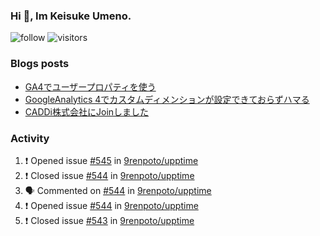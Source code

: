 ### Hi 👋, Im Keisuke Umeno.

<!--
**9renpoto/9renpoto** is a ✨ _special_ ✨ repository because its `README.md` (this file) appears on your GitHub profile.

Here are some ideas to get you started:

- 🔭 I’m currently working on ...
- 🌱 I’m currently learning ...
- 👯 I’m looking to collaborate on ...
- 🤔 I’m looking for help with ...
- 💬 Ask me about ...
- 📫 How to reach me: ...
- 😄 Pronouns: ...
- ⚡ Fun fact: ...
-->

![follow](https://img.shields.io/github/followers/9renpoto?label=Follow&style=social)
![visitors](https://komarev.com/ghpvc/?username=9renpoto&label=Profile%20views&color=0e75b6&style=flat)

### Blogs posts

<!-- BLOG-POST-LIST:START -->
- [GA4でユーザープロパティを使う](https://9renpoto.dev/2021/02/21/google-analytics-4-user-properties/)
- [GoogleAnalytics 4でカスタムディメンションが設定できておらずハマる](https://9renpoto.dev/2021/02/13/google-analytics-4/)
- [CADDi株式会社にJoinしました](https://9renpoto.dev/2020/12/05/join/)
<!-- BLOG-POST-LIST:END -->

### Activity

<!--START_SECTION:activity-->
1. ❗️ Opened issue [#545](https://github.com/9renpoto/upptime/issues/545) in [9renpoto/upptime](https://github.com/9renpoto/upptime)
2. ❗️ Closed issue [#544](https://github.com/9renpoto/upptime/issues/544) in [9renpoto/upptime](https://github.com/9renpoto/upptime)
3. 🗣 Commented on [#544](https://github.com/9renpoto/upptime/issues/544) in [9renpoto/upptime](https://github.com/9renpoto/upptime)
4. ❗️ Opened issue [#544](https://github.com/9renpoto/upptime/issues/544) in [9renpoto/upptime](https://github.com/9renpoto/upptime)
5. ❗️ Closed issue [#543](https://github.com/9renpoto/upptime/issues/543) in [9renpoto/upptime](https://github.com/9renpoto/upptime)
<!--END_SECTION:activity-->

<!--START_SECTION:waka-->
<!--END_SECTION:waka-->
